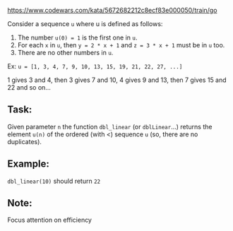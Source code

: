 https://www.codewars.com/kata/5672682212c8ecf83e000050/train/go

Consider a sequence `u` where u is defined as follows:

1. The number `u(0) = 1` is the first one in `u`.
1. For each `x` in `u`, then `y = 2 * x + 1` and `z = 3 * x + 1` must
be in `u` too.
1. There are no other numbers in `u`.

Ex: `u = [1, 3, 4, 7, 9, 10, 13, 15, 19, 21, 22, 27, ...]`

1 gives 3 and 4, then 3 gives 7 and 10, 4 gives 9 and 13, then 7 gives 15 and 22 and so on...

## Task:
Given parameter `n` the function `dbl_linear` (or `dblLinear`...) returns
the element `u(n)` of the ordered (with <) sequence `u` (so, there are
no duplicates).

## Example:
`dbl_linear(10)` should return `22`

## Note: 
Focus attention on efficiency